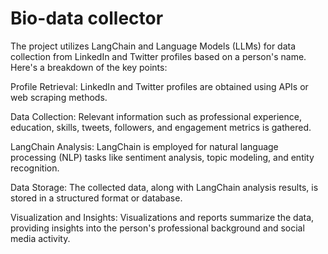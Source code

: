 # Bio-data collector 
The project utilizes LangChain and Language Models (LLMs) for data collection from LinkedIn and Twitter profiles based on a person's name. Here's a breakdown of the key points:

Profile Retrieval: LinkedIn and Twitter profiles are obtained using APIs or web scraping methods.

Data Collection: Relevant information such as professional experience, education, skills, tweets, followers, and engagement metrics is gathered.

LangChain Analysis: LangChain is employed for natural language processing (NLP) tasks like sentiment analysis, topic modeling, and entity recognition.

Data Storage: The collected data, along with LangChain analysis results, is stored in a structured format or database.

Visualization and Insights: Visualizations and reports summarize the data, providing insights into the person's professional background and social media activity.
